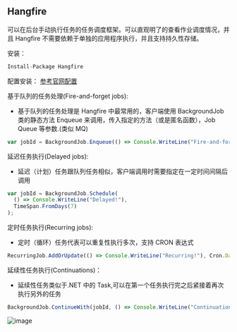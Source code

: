 ## Hangfire

可以在后台手动执行任务的任务调度框架。可以直观明了的查看作业调度情况，并且 Hangfire 不需要依赖于单独的应用程序执行，并且支持持久性存储。

安装：

```javascript
Install-Package Hangfire
```

配置安装：
[参考官网配置][1]

基于队列的任务处理(Fire-and-forget jobs):

- 基于队列的任务处理是 Hangfire 中最常用的，客户端使用 BackgroundJob 类的静态方法 Enqueue 来调用，传入指定的方法（或是匿名函数），Job Queue 等参数.(类似 MQ)

```javascript
var jobId = BackgroundJob.Enqueue(() => Console.WriteLine("Fire-and-forget!"));
```

延迟任务执行(Delayed jobs):

- 延迟（计划）任务跟队列任务相似，客户端调用时需要指定在一定时间间隔后调用

```javascript
var jobId = BackgroundJob.Schedule(
  () => Console.WriteLine("Delayed!"),
  TimeSpan.FromDays(7)
);
```

定时任务执行(Recurring jobs):

- 定时（循环）任务代表可以重复性执行多次，支持 CRON 表达式

```javascript
RecurringJob.AddOrUpdate(() => Console.WriteLine("Recurring!"), Cron.Daily);
```

延续性任务执行(Continuations)：

- 延续性任务类似于.NET 中的 Task,可以在第一个任务执行完之后紧接着再次执行另外的任务

```javascript
BackgroundJob.ContinueWith(jobId, () => Console.WriteLine("Continuation!"));
```

![image](https://github.com/Tracy-Wei/studyNote/assets/109784975/8d757c72-8295-4320-8f37-8d1193217932)


[1]: https://docs.hangfire.io/en/latest/getting-started/aspnet-core-applications.html
